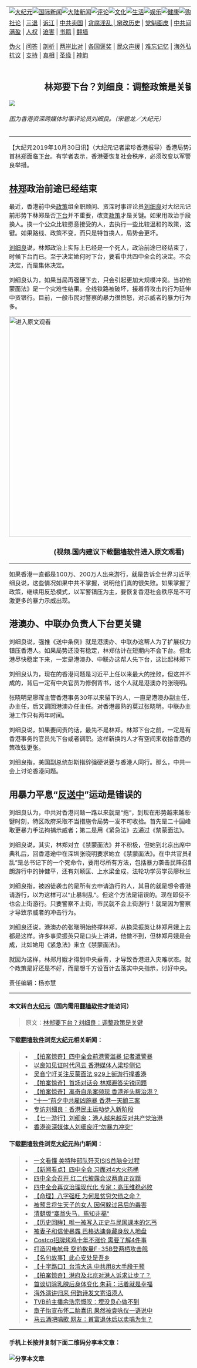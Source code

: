 <a name="1" id="1" target="_blank"></a><span id="1"></span>
<table border="0"><tr><td colspan="2" VALIGN=TOP><a href="https://github.com/ilwfed2579/djy/blob/master/gb/nsc413.md#1"><img src="https://raw.githubusercontent.com/ilwfed2579/www/master/t/djy/1.jpg" title="大纪元"></a><a href="https://github.com/ilwfed2579/djy/blob/master/gb/n24hr.md#1"><img src="https://raw.githubusercontent.com/ilwfed2579/www/master/t/djy/3.jpg" title="国际新闻"></a><a href="https://github.com/ilwfed2579/djy/blob/master/gb/nsc413.md#1"><img src="https://raw.githubusercontent.com/ilwfed2579/www/master/t/djy/4.jpg" title="大陆新闻"></a><a href="https://github.com/ilwfed2579/djy/blob/master/gb/news392.md#1"><img src="https://raw.githubusercontent.com/ilwfed2579/www/master/t/djy/5.jpg" title="评论"></a><a href="https://github.com/ilwfed2579/djy/blob/master/gb/news2007.md#1"><img src="https://raw.githubusercontent.com/ilwfed2579/www/master/t/djy/6.jpg" title="文化"></a><a href="https://github.com/ilwfed2579/djy/blob/master/gb/news2008.md#1"><img src="https://raw.githubusercontent.com/ilwfed2579/www/master/t/djy/7.jpg" title="生活"></a><a href="https://github.com/ilwfed2579/djy/blob/master/gb/ncyule.md#1"><img src="https://raw.githubusercontent.com/ilwfed2579/www/master/t/djy/8.jpg" title="娱乐"></a><a href="https://github.com/ilwfed2579/djy/blob/master/gb/nsc1002.md#1"><img src="https://raw.githubusercontent.com/ilwfed2579/www/master/t/djy/9.jpg" title="健康"><a href="https://www.youlucky.com"><img src="https://raw.githubusercontent.com/ilwfed2579/www/master/t/djy/10.jpg" title="购物"></a><a href="https://www.supportepoch.org/donation?utm_medium=epochtimes&utm_source=referral&utm_campaign=donate_button_djyhomepage"><img src="https://raw.githubusercontent.com/ilwfed2579/www/master/t/djy/12.jpg" title="捐款"></a></td></tr>
<tr><td colspan="2" VALIGN=TOP><a target="_blank" href="https://github.com/ilwfed2579/djy/blob/master/gb/9p.md#1">社论</a> | <a target="_blank" href="https://github.com/ilwfed2579/djy/blob/master/gb/nf5657.md#1">三退</a> | <a target="_blank" href="https://github.com/ilwfed2579/djy/blob/master/gb/nf6123.md#1">诉江</a> | <a target="_blank" href="https://github.com/ilwfed2579/djy/blob/master/gb/nf1176117.md#1">中共卖国</a> | <a target="_blank" href="https://github.com/ilwfed2579/djy/blob/master/gb/nf5773.md#1">贪腐淫乱 | <a target="_blank" href="https://github.com/ilwfed2579/djy/blob/master/gb/nf1176115.md#1">窜改历史</a> | <a target="_blank" href="https://github.com/ilwfed2579/djy/blob/master/gb/nf1176107.md#1">党魁画皮</a> | <a target="_blank" href="https://github.com/ilwfed2579/djy/blob/master/gb/nf1320400.md#1">中共间谍</a> | <a target="_blank" href="https://github.com/ilwfed2579/djy/blob/master/gb/nf1176114.md#1">破坏传统</a> | <a target="_blank" href="https://github.com/ilwfed2579/djy/blob/master/gb/nf5287.md#1">恶贯满盈</a> | <a target="_blank" href="https://github.com/ilwfed2579/djy/blob/master/gb/ncid278.md#1">人权</a> | <a target="_blank" href="https://github.com/ilwfed2579/djy/blob/master/gb/nf1176111.md#1">迫害</a> | <a target="_blank" href="https://github.com/ilwfed2579/djy/blob/master/gb/nf1235328.md#1">书籍</a> | <a target="_blank" href="https://github.com/ilwfed2579/www/blob/master/README.md?zsrh#1">翻墙</a></p><p><a target="_blank" href="https://github.com/ilwfed2579/djy/blob/master/gb/nf5562.md#1">伪火</a> | <a target="_blank" href="https://github.com/ilwfed2579/djy/blob/master/gb/nf4378.md#1">问答</a> | <a target="_blank" href="https://github.com/ilwfed2579/djy/blob/master/gb/nf5792.md#1">剖析</a> | <a target="_blank" href="https://github.com/ilwfed2579/djy/blob/master/gb/nf5735.md#1">两岸比对</a> | <a target="_blank" href="https://github.com/ilwfed2579/djy/blob/master/gb/nf6119.md#1">各国褒奖</a> | <a target="_blank" href="https://github.com/ilwfed2579/djy/blob/master/gb/nf6120.md#1">民众声援</a> | <a target="_blank" href="https://github.com/ilwfed2579/djy/blob/master/gb/nf1188594.md#1">难忘记忆</a> | <a target="_blank" href="https://github.com/ilwfed2579/djy/blob/master/gb/nf3180.md#1">海外弘传</a> | <a target="_blank" href="https://github.com/ilwfed2579/djy/blob/master/gb/nf5410.md#1">万人上访</a> | <a target="_blank" href="https://github.com/ilwfed2579/ntdtv/blob/master/gb/prog1530_1.md#1">和平抗议</a> | <a target="_blank" href="https://github.com/ilwfed2579/djy/blob/master/gb/nf4386.md#1">支持</a> | <a target="_blank" href="https://github.com/ilwfed2579/djy/blob/master/gb/nf4389.md#1">真相</a> | <a target="_blank" href="https://github.com/ilwfed2579/djy/blob/master/gb/nf5790.md#1">圣缘</a> | <a target="_blank" href="https://github.com/ilwfed2579/djy/blob/master/gb/nf4786.md#1">神韵</a></td></tr>
<tr><td VALIGN=TOP width="626"><h2 align=center>林郑要下台？刘细良：调整政策是关键</h2>
<img src="http://i.epochtimes.com/assets/uploads/2019/10/191010105237100311-1-600x400.jpg" />
<h6>图为香港资深跨媒体时事评论员刘细良。（宋碧龙／大纪元）
</h6>
<hr>
<p>【大纪元2019年10月30日讯】（大纪元记者梁珍香港报导）香港局势近期动荡，特首<a href="https://github.com/ilwfed2579/djy/blob/master/gb/tag/%E6%9E%97%E9%83%91.md">林郑</a>面临<a href="https://github.com/ilwfed2579/djy/blob/master/gb/tag/%E4%B8%8B%E5%8F%B0.md">下台</a>。有学者表示，香港要恢复社会秩序，必须改变以军警镇压为主的不良举措。</p>
<h2><a href="https://github.com/ilwfed2579/djy/blob/master/gb/tag/%E6%9E%97%E9%83%91.md">林郑</a>政治前途已经结束</h2>
<p>最近，香港前中央<a href="https://github.com/ilwfed2579/djy/blob/master/gb/tag/%E6%94%BF%E7%AD%96.md">政策</a>组全职顾问、资深时事评论员<a href="https://github.com/ilwfed2579/djy/blob/master/gb/tag/%E5%88%98%E7%BB%86%E8%89%AF.md">刘细良</a>对大纪元记者表示，在当前形势下林郑是否<a href="https://github.com/ilwfed2579/djy/blob/master/gb/tag/%E4%B8%8B%E5%8F%B0.md">下台</a>并不重要，改变<a href="https://github.com/ilwfed2579/djy/blob/master/gb/tag/%E6%94%BF%E7%AD%96.md">政策</a>才是关键。如果用政治手段解决，就需要换人。换一个公众比较愿意接受的人，去执行一些比较温和的政策，这才是换人的关键。如果路线、政策不变，而只是特首换人，局势会更坏。</p>
<p><a href="https://github.com/ilwfed2579/djy/blob/master/gb/tag/%E5%88%98%E7%BB%86%E8%89%AF.md">刘细良</a>说，林郑政治上实际上已经是一个死人，政治前途已经结束了，只是看她什么时候下台而已。至于决定她何时下台，要看中共四中全会的决定。不会是习近平个人决定，而是集体决定。</p>
<p>刘细良认为，如果当局再强硬下去，只会引起更加大规模冲突。当初他们建议立《禁蒙面法》是一个灾难性结果。全线铁路被破坏，接着将攻击的行为延伸到中资机构、中资银行。目前，一般市民对警察的暴力很愤怒，对示威者的暴力行为容忍度高了很多。</p>
<p><a width="640" b="360" src=""></a><a href="https://git.io/Jeubt"><img width="600" src="https://raw.githubusercontent.com/ilwfed2579/djy/master/gb/300/djtsp.jpg" title="进入原文观看"  alt="进入原文观看"></a><h3 align=center>(视频.国内建议下载<a href="https://git.io/JesJV">翻墙软件</a>进入原文观看)</h3><hr><a src="https://www.youtube.com/embed/qjGc084-hkI?feature=oembed" frameborder="0" allow="accelerometer; autoplay; encrypted-media; gyroscope; picture-in-picture" allowfullscreen></a></p>
<p>如果香港一直都是100万、200万人出来游行，就是告诉全世界习近平无计可施。刘细良说，这些情况如果中共不掌握，说明他们真的很失败。如果掌握了，而不去调整政策，继续用反恐模式，以军警镇压为主，要恢复香港社会秩序是不可能的，只会刺激更多的暴力示威出现。</p>
<h2>港澳办、中联办负责人下台更关键</h2>
<p>刘细良说，强推《送中条例》就是港澳办、中联办这帮人为了扩展权力，不惜用武力镇压香港人。如果局势还没有稳定，林郑估计在短期内不会下台。但北京当局希望香港尽快稳定下来，一定是港澳办、中联办这帮人先下台，这比起林郑下台更加关键。</p>
<p>刘细良认为，现在的香港问题是习近平上任以来最大的挫败，但这并不是林郑一手造成的，背后一定有中央官员为修例背书，这个人就是港澳办的张晓明。</p>
<p>张晓明是廖晖主管香港事务30年以来留下的人，一直是港澳办副主任，然后接任中联办主任，后又调回港澳办任主任。对香港最熟的莫过张晓明。中联办主任王志民在香港工作只有两年时间。</p>
<p>刘细良说，如果要问责的话，最先不是林郑。林郑下台之前，一定是有中共中央负责香港事务的官员先下台或者调职。这样新换的人才有空间来收拾香港的局面，出现政策改弦更张。</p>
<p>刘细良指，美国副总统彭斯措辞强硬说要与香港人同行。那么，中共一定会在四中全会上讨论香港问题。</p>
<h2>用暴力平息“<a href="https://github.com/ilwfed2579/djy/blob/master/gb/tag/%E5%8F%8D%E9%80%81%E4%B8%AD.md">反送中</a>”运动是错误的</h2>
<p>刘细良认为，中共对香港问题一路以来就是“拖”，到现在形势越来越恶化。在几个关键时刻，特区政府采取不当措施令局势一发不可收拾。首先是二十国峰会后，警方采取更暴力手法拘捕示威者；第二是用《紧急法》去通过《禁蒙面法》。</p>
<p>刘细良说，其实，林郑对立《禁蒙面法》并不积极，但她到北京出席中共建政70周年典礼后，回香港途中在深圳张晓明要求她立《禁蒙面法》。在中共官员看来，“止暴制乱”是总书记下的一个死命令，要用尽所有方法，包括暴力袭击民阵召集人岑子杰、元朗游行中的钟健平，还有刘颖匡、上水梁金成，法轮功学员学员廖秋兰。</p>
<p>刘细良指，被凶徒袭击的是所有去申请游行的人，其目的就是想令香港人不敢再去申请游行，以为这样可以“止暴制乱”。但这个方法是错误的。现在即使不去申请，市民也会上街游行。只要警察不上街，市民就不会上街游行！就是因为警察的不当行为，才导致示威者的冲击行为。</p>
<p>刘细良还说，港澳办的张晓明始终撑林郑，从换梁振英让林郑月娥上去到现在，一直都是这样。许多事梁振英只是口头上讲讲，他做不到，但林郑月娥是会用尽办法去做成，比如她用《紧急法》来立《禁蒙面法》。</p>
<p>就因为这样，林郑月娥才得到中央垂青，才导致香港进入灾难状态。就是说她不问这个政策是好还是不好，而是想千方设百计去落实中央指示，讨好中央。#</p>
<p>责任编辑：杨亦慧</p>
<hr>

#### 本文转自<a href="http://www.epochtimes.com">大纪元</a>（国内需用<a href="https://git.io/JesJV">翻墙软件</a>才能访问）
> 原文：<a href="http://www.epochtimes.com/gb/19/10/29/n11620511.htm">林郑要下台？刘细良：调整政策是关键</a>
#### 下载<a href="https://git.io/JesJV">翻墙软件</a>浏览<a href="http://www.epochtimes.com">大纪元</a>相关新闻：
> <li><a href="http://www.epochtimes.com/gb/19/10/28/n11618739.htm">【拍案惊奇】四中全会前港警滥暴 记者遭警暴</a></li>
> <li><a href="http://www.epochtimes.com/gb/19/9/23/n11541610.htm">以良知见证时代风云 香港媒体人梁珍侧记</a></li>
> <li><a href="http://www.epochtimes.com/gb/19/9/27/n11550712.htm">吴音宁吁关注反蒙面法 929上街游行撑香港</a></li>
> <li><a href="http://www.epochtimes.com/gb/19/9/27/n11549383.htm">【拍案惊奇】首场对话会 林郑避答尖锐问题</a></li>
> <li><a href="http://www.epochtimes.com/gb/19/9/25/n11544688.htm">【拍案惊奇】离奇自杀案频现 香港斧头帮治港？</a></li>
> <li><a href="http://www.epochtimes.com/gb/19/9/25/n11544614.htm">“十一”前夕中共雇凶施暴 香港一天酿三案</a></li>
> <li><a href="http://www.epochtimes.com/gb/19/7/19/n11396534.htm">专访刘细良：香港民主运动步入新阶段</a></li>
> <li><a href="http://www.epochtimes.com/gb/17/7/1/n9343967.htm">【七一游行】刘细良：港人越来越反对共产党治港</a></li>
> <li><a href="https://github.com/ilwfed2579/djy/blob/master/gb/19/7/1/n11356168.md">香港资深媒体人刘细良吁“勿暴力冲突”</a></li>

#### 下载<a href="https://git.io/JesJV">翻墙软件</a>浏览<a href="http://www.epochtimes.com">大纪元</a>热门新闻：
> <li><a href="http://www.epochtimes.com/gb/19/10/28/n11618547.htm">一文看懂 美特种部队歼灭ISIS首脑全过程</a></li>
> <li><a href="http://www.epochtimes.com/gb/19/10/28/n11618326.htm">【新闻看点】四中全会 习面对4大火药桶</a></li>
> <li><a href="http://www.epochtimes.com/gb/19/10/28/n11618101.htm">四中全会召开 红二代披露会议两真正议题</a></li>
> <li><a href="http://www.epochtimes.com/gb/19/10/28/n11618158.htm">四中全会再议治理现代化 专家：高压维稳必败</a></li>
> <li><a href="http://www.epochtimes.com/gb/19/10/14/n11587969.htm">【命理】八字强旺 为何是贫穷欠债之命？</a></li>
> <li><a href="http://www.epochtimes.com/gb/19/10/17/n11594916.htm">被预言将生天子的女人 因何躲过吕后的毒害</a></li>
> <li><a href="http://www.epochtimes.com/gb/19/10/17/n11595311.htm">清朝版“塞翁失马，焉知非福”</a></li>
> <li><a href="http://www.epochtimes.com/gb/19/10/18/n11596909.htm">【历史回眸】唯一被写入正史与民国课本的乞丐</a></li>
> <li><a href="http://www.epochtimes.com/gb/19/10/27/n11616143.htm">被妻子和信使暴露 巴格达迪竟藏身敌人地盘</a></li>
> <li><a href="http://www.epochtimes.com/gb/19/10/21/n11601523.htm">Costco招牌烤鸡十年不涨价 需要了解4件事</a></li>
> <li><a href="http://www.epochtimes.com/gb/19/10/26/n11614173.htm">打造闪电航母 空前数量F-35B登两栖攻击舰</a></li>
> <li><a href="http://www.epochtimes.com/gb/18/9/12/n10709263.htm">【名句故事】此心安处是吾乡</a></li>
> <li><a href="http://www.epochtimes.com/gb/19/10/28/n11616555.htm">【十字路口】台湾大选 中共用8大手段干预</a></li>
> <li><a href="http://www.epochtimes.com/gb/19/10/26/n11613278.htm">【拍案惊奇】港府及北京对港人诉求让步了？</a></li>
> <li><a href="http://www.epochtimes.com/gb/19/10/27/n11616087.htm">首谈切除乳腺后身体变化 朱莉：活着就是幸福</a></li>
> <li><a href="http://www.epochtimes.com/gb/19/10/27/n11615943.htm">海外演讲归来 何韵诗发文寄语港人</a></li>
> <li><a href="http://www.epochtimes.com/gb/19/10/28/n11618355.htm">TVB前主播余浩宗慨叹：埋没良心做不到</a></li>
> <li><a href="http://www.epochtimes.com/gb/19/10/28/n11618068.htm">章子怡宣布怀二胎喜讯 果然被袁咏仪一语说中</a></li>
> <li><a href="http://www.epochtimes.com/gb/19/10/28/n11618662.htm">马云酒吧唱歌 网友：首富退休后以卖唱为生？</a></li>
<hr>

#### 手机上长按并复制下面二维码分享本文章：<br><br><img src="http://www.hehaibao.com/qr/index.php?m=1&e=L&p=10&t=&d=https://github.com/ilwfed2579/djy/blob/master/gb/19/10/29/n11620511.md%231" title="分享本文章"></td><td VALIGN=TOP><a href="https://github.com/ilwfed2579/djy/blob/master/gb/16/1/21/n4622075.md?dfh#1" target="_blank"><img src="https://raw.githubusercontent.com/ilwfed2579/djy/master/gb/300/wei-f1.jpg" title="中共的伪火骗局"  alt="中共的伪火骗局"></a><br><a href="https://github.com/ilwfed2579/www/blob/master/README.md?dfh#9" target="_blank"><img src="https://raw.githubusercontent.com/ilwfed2579/djy/master/gb/300/yong-h.jpg" title="永恒的见证"  alt="永恒的见证"></a><br><a href="https://github.com/ilwfed2579/djy/blob/master/gb/13/9/29/n3974789.md?dfh#1" target="_blank"><img src="https://raw.githubusercontent.com/ilwfed2579/djy/master/gb/300/shang-lnz.jpg" title="善良女子被中共投男牢"  alt="善良女子被中共投男牢"></a><br><a href="https://github.com/ilwfed2579/djy/blob/master/gb/16/3/16/n4663449.md?dfh#1" target="_blank"><img src="https://raw.githubusercontent.com/ilwfed2579/djy/master/gb/300/huo-z3.jpg" title="警卫目击活摘器官"  alt="警卫目击活摘器官"></a><br><a href="https://github.com/ilwfed2579/djy/blob/master/gb/16/8/7/n8177641.md?dfh#1" target="_blank"><img src="https://raw.githubusercontent.com/ilwfed2579/djy/master/gb/300/huo-z4.jpg" title="证人描述活摘恐怖"  alt="证人描述活摘恐怖"></a><br><a href="https://github.com/ilwfed2579/djy/blob/master/gb/10/4/19/n2881569.md?dfh#1" target="_blank"><img src="https://raw.githubusercontent.com/ilwfed2579/djy/master/gb/300/huo-z1.jpg" title="揭开活摘器官黑幕"  alt="揭开活摘器官黑幕"></a><br><a href="https://github.com/ilwfed2579/djy/blob/master/gb/10/11/7/n3077476.md?dfh#1" target="_blank"><img src="https://raw.githubusercontent.com/ilwfed2579/djy/master/gb/300/ma-ks.jpg" title="马克思的成魔之路"  alt="马克思的成魔之路"></a><br><a href="https://github.com/ilwfed2579/djy/blob/master/gb/14/6/9/n4173977.md?dfh#1" target="_blank"><img src="https://raw.githubusercontent.com/ilwfed2579/djy/master/gb/300/chang-zs.jpg" title="藏字石 蕴天机"  alt="藏字石 蕴天机"></a><br><a href="https://github.com/ilwfed2579/djy/blob/master/gb/18/5/10/n10381511.md?dfh#1" target="_blank"><img src="https://raw.githubusercontent.com/ilwfed2579/djy/master/gb/300/st1.jpg" title="关注3亿人三退"  alt="关注3亿人三退"></a><br><a href="https://github.com/ilwfed2579/djy/blob/master/gb/18/3/21/n10237682.md?dfh#1" target="_blank"><img src="https://raw.githubusercontent.com/ilwfed2579/djy/master/gb/300/jie-t.jpg" title="解体中共复兴中华"  alt="解体中共复兴中华"></a><br><a href="https://github.com/ilwfed2579/djy/blob/master/gb/9/2/9/n2422991.md?dfh#1" target="_blank"><img src="https://raw.githubusercontent.com/ilwfed2579/djy/master/gb/300/gao-zs.jpg" title="中共迫害良心律师"  alt="中共迫害良心律师"></a><br><a href="https://github.com/ilwfed2579/djy/blob/master/gb/18/12/9/n10900044.md?dfh#1" target="_blank"><img src="https://raw.githubusercontent.com/ilwfed2579/djy/master/gb/300/sj1.jpg" title="303万人举报江泽民"  alt="303万人举报江泽民"></a><br><a href="https://github.com/ilwfed2579/djy/blob/master/gb/18/8/28/n10672014.md?dfh#1" target="_blank"><img src="https://raw.githubusercontent.com/ilwfed2579/djy/master/gb/300/sj2.jpg" title="这些官员为何起诉江泽民"  alt="这些官员为何起诉江泽民"></a><br><a href="https://github.com/ilwfed2579/djy/blob/master/gb/8/12/18/n2367165.md?dfh#1" target="_blank"><img src="https://raw.githubusercontent.com/ilwfed2579/djy/master/gb/300/liangan.jpg" title="海峡两岸的强烈对比"  alt="海峡两岸的强烈对比"></a><br><a href="https://github.com/ilwfed2579/djy/blob/master/gb/15/5/5/n4427238.md?dfh#1" target="_blank"><img src="https://raw.githubusercontent.com/ilwfed2579/djy/master/gb/300/jia-ndzl.jpg" title="加拿大总理的贺信"  alt="加拿大总理的贺信"></a><br><a href="https://github.com/ilwfed2579/djy/blob/master/gb/11/6/17/n3289382.md?dfh#1" target="_blank"><img src="https://raw.githubusercontent.com/ilwfed2579/djy/master/gb/300/xiao-wd.jpg" title="探寻真相兼听则明"  alt="探寻真相兼听则明"></a><br><a href="https://github.com/ilwfed2579/djy/blob/master/gb/18/10/27/n10812623.md?dfh#1" target="_blank"><img src="https://raw.githubusercontent.com/ilwfed2579/djy/master/gb/300/yindu.jpg" title="印度媒体报道东方"  alt="印度媒体报道东方"></a><br><a href="https://github.com/ilwfed2579/djy/blob/master/gb/18/6/9/n10469652.md?dfh#1" target="_blank"><img src="https://raw.githubusercontent.com/ilwfed2579/djy/master/gb/300/xie-j.jpg" title="不一样的海外校园"  alt="不一样的海外校园"></a><br><a href="https://github.com/ilwfed2579/djy/blob/master/gb/7/4/5/n1669415.md?dfh#1" target="_blank"><img src="https://raw.githubusercontent.com/ilwfed2579/djy/master/gb/300/li-up.jpg" title="从大师到徒弟的传奇"  alt="从大师到徒弟的传奇"></a><br><a href="https://github.com/ilwfed2579/djy/blob/master/gb/17/5/26/n9191512.md?dfh#1" target="_blank"><img src="https://raw.githubusercontent.com/ilwfed2579/djy/master/gb/300/zfl2.jpg" title="亿万人与东方一本奇书"  alt="亿万人与东方一本奇书"></a><br><a href="https://github.com/ilwfed2579/djy/blob/master/gb/13/11/27/n4020290.md?dfh#1" target="_blank"><img src="https://raw.githubusercontent.com/ilwfed2579/djy/master/gb/300/zhen-h.jpg" title="大陆见不到的震撼场面"  alt="大陆见不到的震撼场面"></a><br><a href="https://github.com/ilwfed2579/djy/blob/master/gb/15/7/17/n4482910.md?dfh#1" target="_blank"><img src="https://raw.githubusercontent.com/ilwfed2579/djy/master/gb/300/dalu-sk.jpg" title="人心向善 大陆当初盛况"  alt="人心向善 大陆当初盛况"></a><br><a href="https://github.com/ilwfed2579/djy/blob/master/gb/9/10/15/n2689419.md?dfh#1" target="_blank"><img src="https://raw.githubusercontent.com/ilwfed2579/djy/master/gb/300/zfl1.jpg" title="追寻真理 这书讲什么"  alt="追寻真理 这书讲什么"></a><br><a href="https://github.com/ilwfed2579/www/blob/master/README.md?dfh#1" target="_blank"><img src="https://raw.githubusercontent.com/ilwfed2579/djy/master/gb/300/fq1.jpg" title="下载免费翻墙软件"  alt="下载免费翻墙软件"></a><br></td></tr></table>
